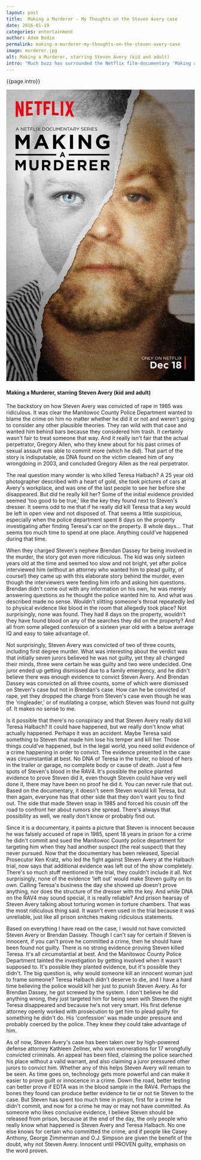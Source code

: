 ```yaml
---
layout: post
title:  Making a Murderer - My Thoughts on the Steven Avery case
date: 2016-01-19
categories: entertainment
author: Adam Bodie
permalink: making-a-murderer-my-thoughts-on-the-steven-avery-case
image: murderer.jpg
alt: Making a Murderer, starring Steven Avery (kid and adult)
intro: "Much buzz has surrounded the Netflix film-documentary 'Making a Murderer,' about a Wisconsin man named Steven Avery who spent 18 years in prison for a crime he didn't commit, only to get charged and convicted of murder just two years after his release from prison.  The show and the case has attracted a lot of attention, getting enough votes for a petition on the White House's website to require the White House to answer the petition (F.Y.I. Obama can't pardon Steven Avery as the case was tried in state court, not the federal court).  The big question on everyone's mind, did Steven Avery really kill Teresa Halbach, or did someone frame him for exposing corruption for his false conviction?  Here are my thoughts on the case."
---
```


<div class="article">
<p>{{page.intro}}</p>


<div class="blog-pic">
		<img src="/img/murderer.jpg" data-toggle="tooltip" title="Making a Murderer, starring Steven Avery (kid and adult)" class="image block img-responsive">
	<h4>Making a Murderer, starring Steven Avery (kid and adult)</h4>
</div>
<p>The backstory on how Steven Avery was convicted of rape in 1985 was ridiculous.  It was clear the Manitowoc County Police Department wanted to blame the crime on him no matter whether he did it or not and weren't going to consider any other plausible theories.  They ran wild with that case and wanted him behind bars because they considered him trash.  It certainly wasn't fair to treat someone that way.  And it really isn't fair that the actual perpetrator, Gregory Allen, who they knew about for his past crimes of sexual assault was able to commit more (which he did).  That part of the story is indisputable, as DNA found on the victim cleared him of any wrongdoing in 2003, and concluded Gregory Allen as the real perpetrator.</p>

<p>The real question many wonder is who killed Teresa Halbach?  A 25 year old photographer described with a heart of gold, she took pictures of cars at Avery's workplace, and was one of the last people to see her before she disappeared.  But did he really kill her?  Some of the initial evidence provided seemed 'too good to be true,' like the key they found next to Steven's dresser.  It seems odd to me that if he really did kill Teresa that a key would be left in open view and not disposed of.  That seems a little suspicious, especially when the police department spent 8 days on the property investigating after finding Teresa's car on the property.  8 whole days…  That seems too much time to spend at one place.  Anything could've happened during that time.</p>

<p>When they charged Steven's nephew Brendan Dassey for being involved in the murder, the story got even more ridiculous.  The kid was only sixteen years old at the time and seemed too slow and not bright, yet after police interviewed him (without an attorney who wanted him to plead guilty, of course!) they came up with this elaborate story behind the murder, even though the interviewers were feeding him info and asking him questions.  Brendan didn't come out with any information on his own, he was merely answering questions as he thought the police wanted him to.  And what was described made no sense.  Wouldn't slitting someone's throat repeatedly led to physical evidence like blood in the room that allegedly took place?  Not surprisingly, none was found.  They had 8 days on the property, wouldn't they have found blood on any of the searches they did on the property?  And all from some alleged confession of a sixteen year old with a below average IQ and easy to take advantage of.</p>

<p>Not surprisingly, Steven Avery was convicted of two of three counts, including first degree murder.  What was interesting about the verdict was that initially seven jurors believed he was not guilty, yet they all changed their minds, three were certain he was guilty and two were undecided.  One juror ended up getting dismissed due to a family emergency, and he didn't believe there was enough evidence to convict Steven Avery.  And Brendan Dassey was convicted on all three counts, some of which were dismissed on Steven's case but not in Brendan's case.  How can he be convicted of rape, yet they dropped the charge from Steven's case even though he was the 'ringleader,' or of mutilating a corpse, which Steven was found not guilty of.  It makes no sense to me.</p>

<p>Is it possible that there's no conspiracy and that Steven Avery really did kill Teresa Halbach?  It could have happened, but we really don't know what actually happened.  Perhaps it was an accident.  Maybe Teresa said something to Steven that made him lose his temper and kill her.  Those things could've happened, but in the legal world, you need solid evidence of a crime happening in order to convict.  The evidence presented in the case was circumstantial at best.  No DNA of Teresa in the trailer, no blood of hers in the trailer or garage, no complete body or cause of death.  Just a few spots of Steven's blood in the RAV4.  It's possible the police planted evidence to prove Steven did it, even though Steven could have very well done it, there may have been no proof he did it.  You can never rule that out.  Based on the documentary, it doesn't seem Steven would kill Teresa, but then again, everyone has that other side that they don't want you to find out.  The side that made Steven snap in 1985 and forced his cousin off the road to confront her about rumors she spread.  There's always that possibility as well, we really don't know or probably find out.</p>

<p>Since it is a documentary, it paints a picture that Steven is innocent because he was falsely accused of rape in 1985, spent 18 years in prison for a crime he didn't commit and sued the Manitowoc County police department for targeting him when they had another suspect (the real suspect) that they never pursued.  Now that the documentary has been released, Special Prosecutor Ken Kratz, who led the fight against Steven Avery at the Halbach trial, now says that additional evidence was left out of the show completely.  There's so much stuff mentioned in the trial, they couldn't include it all.  Not surprisingly, none of the evidence 'left out' would make Steven guilty on its own.  Calling Teresa's business the day she showed up doesn't prove anything, nor does the structure of the dresser with the key.  And while DNA on the RAV4 may sound special, it is really reliable?  And prison hearsay of Steven Avery talking about torturing women in torture chambers.  That was the most ridiculous thing said.  It wasn't even used in the trial because it was unreliable, just like all prison snitches making ridiculous statements.</p>

<p>Based on everything I have read on the case, I would not have convicted Steven Avery or Brendan Dassey.  Though I can't say for certain if Steven is innocent, if you can't prove he committed a crime, then he should have been found not guilty.  There is no strong evidence proving Steven killed Teresa.  It's all circumstantial at best.  And the Manitowoc County Police Department tainted the investigation by getting involved when it wasn't supposed to.  It's possible they planted evidence, but it's possible they didn't.  The big question is, why would someone kill an innocent woman just to frame someone?  Teresa Halbach didn't deserve to die, and I have a hard time believing the police would kill her just to punish Steven Avery.  As for Brendan Dassey, he got screwed by the system.  I don't believe he did anything wrong, they just targeted him for being seen with Steven the night Teresa disappeared and because he's not very smart.  His first defense attorney openly worked with prosecution to get him to plead guilty for something he didn't do.  His 'confession' was made under pressure and probably coerced by the police.  They knew they could take advantage of him.</p>

<p>As of now, Steven Avery's case has been taken over by high-powered defense attorney Kathleen Zellner, who won exonerations for 17 wrongfully convicted criminals.  An appeal has been filed, claiming the police searched his place without a valid warrant, and also claiming a juror pressured other jurors to convict him.  Whether any of this helps Steven Avery will remain to be seen.  As time goes on, technology gets more powerful and can make it easier to prove guilt or innocence in a crime.  Down the road, better testing can better prove if EDTA was in the blood sample in the RAV4.  Perhaps the bones they found can produce better evidence to tie or not tie Steven to the case.  But Steven has spent too much time in prison, first for a crime he didn't commit, and now for a crime he may or may not have committed.  As someone who likes conclusive evidence, I believe Steven should be released from prison, because at the end of the day, the only people who really know what happened is Steven Avery and Teresa Halbach.  No one else knows for certain who committed the crime, and if people like Casey Anthony, George Zimmerman and O.J. Simpson are given the benefit of the doubt, why not Steven Avery.  Innocent until PROVEN guilty, emphasis on the word proven.</p>

</div>